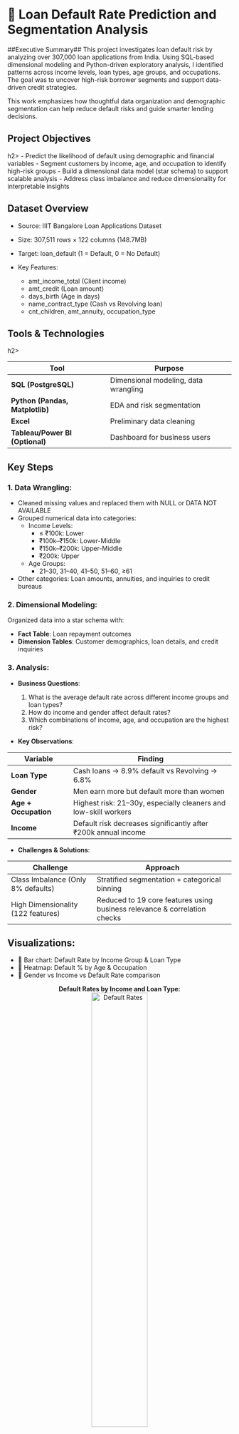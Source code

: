 <h1>🏦 Loan Default Rate Prediction and Segmentation Analysis</h1>



##Executive Summary##
This project investigates loan default risk by analyzing over 307,000 loan applications from India. Using SQL-based dimensional modeling and Python-driven exploratory analysis, I identified patterns across income levels, loan types, age groups, and occupations. The goal was to uncover high-risk borrower segments and support data-driven credit strategies.

This work emphasizes how thoughtful data organization and demographic segmentation can help reduce default risks and guide smarter lending decisions.


<h2>Project Objectives</h2>h2>
- Predict the likelihood of default using demographic and financial variables
- Segment customers by income, age, and occupation to identify high-risk groups
- Build a dimensional data model (star schema) to support scalable analysis
- Address class imbalance and reduce dimensionality for interpretable insights


<h2> Dataset Overview</h2>

- Source: IIIT Bangalore Loan Applications Dataset
- Size: 307,511 rows × 122 columns (148.7MB)
- Target: loan_default (1 = Default, 0 = No Default)

- Key Features:
  - amt_income_total (Client income)
  - amt_credit (Loan amount)
  - days_birth (Age in days)
  - name_contract_type (Cash vs Revolving loan)
  - cnt_children, amt_annuity, occupation_type
 

<h2>Tools & Technologies</h2>h2>

| Tool | Purpose |
|------|---------|
| **SQL (PostgreSQL)** | Dimensional modeling, data wrangling |
| **Python (Pandas, Matplotlib)** | EDA and risk segmentation |
| **Excel** | Preliminary data cleaning |
| **Tableau/Power BI (Optional)** | Dashboard for business users |



<h2>Key Steps</h2>

<h3>1. Data Wrangling:</h3>

- Cleaned missing values and replaced them with NULL or DATA NOT AVAILABLE
- Grouped numerical data into categories:
  - Income Levels:
    - ≤ ₹100k: Lower
    - ₹100k–₹150k: Lower-Middle
    - ₹150k–₹200k: Upper-Middle
    - ₹200k: Upper
  - Age Groups:
    - 21–30, 31–40, 41–50, 51–60, ≥61
- Other categories: Loan amounts, annuities, and inquiries to credit bureaus
  
<h3>2. Dimensional Modeling:</h3>

Organized data into a star schema with:

- <b>Fact Table</b>: Loan repayment outcomes
- <b>Dimension Tables</b>: Customer demographics, loan details, and credit inquiries
  
<h3>3. Analysis:</h3>

- <b>Business Questions</b>:
  1. What is the average default rate across different income groups and loan types?
  2. How do income and gender affect default rates?
  3. Which combinations of income, age, and occupation are the highest risk?

- <b>Key Observations</b>:
  
| Variable | Finding |
|----------|---------|
| **Loan Type** | Cash loans → 8.9% default vs Revolving → 6.8% |
| **Gender** | Men earn more but default more than women |
| **Age + Occupation** | Highest risk: 21–30y, especially cleaners and low-skill workers |
| **Income** | Default risk decreases significantly after ₹200k annual income |


- <b> Challenges & Solutions</b>:

| Challenge | Approach |
|----------|----------|
| Class Imbalance (Only 8% defaults) | Stratified segmentation + categorical binning |
| High Dimensionality (122 features) | Reduced to 19 core features using business relevance & correlation checks |


<h2>Visualizations:</h2>

- 🔹 Bar chart: Default Rate by Income Group & Loan Type  
- 🔹 Heatmap: Default % by Age & Occupation  
- 🔹 Gender vs Income vs Default Rate comparison  

<p align="center">
  <b>Default Rates by Income and Loan Type:</b><br/>
  <img src="https://i.imgur.com/QHGXA35.png" alt="Default Rates" width="50%"/>
  <br />
</p>
<p align="center">
  <b>Gender-Based Differences:</b><br/>
  <img src="https://i.imgur.com/Yaat4MN.png" alt="Gender-Based Differences" width="50%"/>
  <br />
</p>
<p align="center">
  <b>Risk Profiles by Age and Occupation:</b><br/>
  <img src="https://i.imgur.com/ntWKjao.png" alt="Risk Profile 1" width="45%" style="margin-right: 5px;"/>
  <img src="https://i.imgur.com/4TubQv1.png" alt="Risk Profile 2" width="45%"/>
</p>


<h2>Future Recommendation</h2>

1. <b>Enhanced Features</b>:
    - Include behavioral data, such as transaction history or spending patterns.
2. <b>Improved Models</b>:
     - Implement machine learning for more robust predictions.
3. <b>Expanded Analysis</b>:
     - Explore regional differences or time trends in defaults.

<h2>Conclusion</h2>

This project demonstrates the power of dimensional modeling and data analysis in understanding loan default risks. The findings provide actionable insights for lenders to minimize risks and offer tailored loan products to customers. 

## Why This Project Matters to Employers

- 💡 Demonstrates ability to organize and model complex, high-dimensional data  
- 📊 Shows business-oriented thinking by translating insights into segmentation strategies  
- ⚙️ Applies data storytelling to real-world financial risk problems  
- 🔍 Highlights cross-functional value (useful to credit, risk, and product teams)
- 
<!-- 
 ```diff
- text in red
+ text in green
! text in orange
# text in gray
@@ text in purple (and bold)@@
```
--!>


